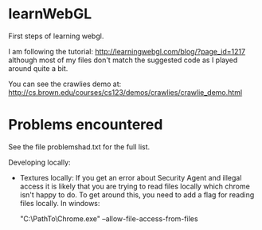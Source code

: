 learnWebGL
==========

First steps of learning webgl. 


I am following the tutorial: http://learningwebgl.com/blog/?page_id=1217 although most of my files don't match the suggested code as I played around quite a bit. 

You can see the crawlies demo at: http://cs.brown.edu/courses/cs123/demos/crawlies/crawlie_demo.html

Problems encountered
=========
See the file problemshad.txt for the full list.

Developing locally:

* Textures locally:
	If you get an error about Security Agent and illegal access it is likely that you are trying to read files locally which chrome isn't happy to do.
	To get around this, you need to add a flag for reading files locally.
	In windows:

  "C:\PathTo\Chrome.exe" –allow-file-access-from-files
